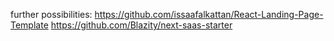 further possibilities:
https://github.com/issaafalkattan/React-Landing-Page-Template
https://github.com/Blazity/next-saas-starter
